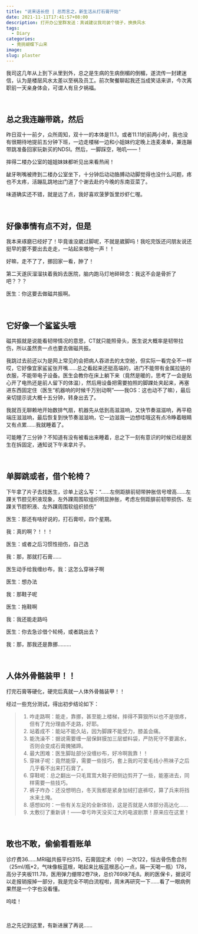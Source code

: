 ```yaml
---
title: "说来话长但 | 总而言之，新生活从打石膏开始"
date: 2021-11-11T17:41:57+08:00
description: 打开办公室群发送：真诚建议我司装个镜子，换换风水
tags:
  - Diary
categories:
  - 竟挑蝴蝶下山来
image: 
slug: plaster
---
```


我司这几年从上到下从里到外，总之是生病的生病倒楣的倒楣，遂流传一封建迷信，认为是楼层风水太差以至祸及员工。前次聚餐聊起我还当成笑话来讲，今次离职前一天亲身体会，可谓人有旦夕祸福。

<br>

## 总之我连蹦带跳，然后

昨日双十一前夕，众所周知，双十一的本体是11.1，或者11.11的前两小时，我也没有很期待地提前五分钟下班，一边走楼梯一边和小姐妹约定晚上连麦凑单，兼连蹦带跳准备回家玩新买的NDSI。然后，一脚踩空，啪叽——！

摔得二楼办公室的姐姐妹妹都听见出来看热闹！

龇牙咧嘴被搀到二楼办公室坐下，十分钟后动动胳膊动动脚觉得也没什么问题，疼也不太疼，活蹦乱跳地出门道了个谢去赴约今晚的东南亚菜了。

味道确实还不错，就是远了点，我好喜欢菠萝饭里炒虾仁喔。

<br>

## 好像事情有点不对，但是

我本来琢磨已经好了！毕竟谁没崴过脚呢，不就是崴脚吗！我吃完饭还问朋友说还挺早的要不要出去走走，一站起来嗷地一声！！

好嘛，走不了了，挪回家一看，肿了！

第二天遂灰溜溜扶着我妈去医院，脑内跑马灯地碎碎念：我这不会是骨折了吧？？？

医生：你这要去做磁共振啊。

<br>

## 它好像一个鲨鲨头哦

磁共振就是说能看韧带情况的意思，CT就只能照骨头，医生说大概率是韧带拉伤，所以虽然贵一点也要去做磁共振。

我跳过去前还以为是网上常见的会把病人吞进去的太空舱，但实际一看完全不一样哎，它好像宜家鲨鲨张开嘴……总之看起来还挺高端的，进门不能带有金属拉链的衣服，不能带电子设备。医生会教你在床上躺下来（竟然是暖的，思考了一会是贴心开了电热还是前人留下的体温），然后用设备把需要拍照的脚踝处夹起来，再塞进东西固定住（医生“机器响的时候千万别动啊”——我OS：这也动不了嘛），最后亲切提示说大概十五分钟，转身出去了。

我就百无聊赖地开始数排气扇，机器先从低到高滋滋响，又快节奏滋滋响，再平稳端庄滋滋响，最后恢复到快节奏滋滋响，它一边滋我一边想哇哦这有点冷睁着眼睛又有点累……我就睡着了。

可能睡了三分钟？不知道有没有被看出来睡着，总之下一刻有意识的时候已经是医生在拆固定，通知说下午来拿片子。

<br>

## 单脚跳或者，借个轮椅？

下午拿了片子去找医生，诊单上这么写：“……左侧距腓前韧带肿胀信号增高……左踝关节腔见积液现象，左外踝周围软组织明显肿胀，考虑左侧距腓前韧带损伤、左踝关节腔积液、左外踝周围软组织损伤”

医生：那还有啥好说的，打石膏呗，四个星期。

我：真的啊？！！！

医生：或者之后习惯性扭伤，自己选

我：那，那就打石膏……

医生动手给我缠纱布，我：这怎么穿袜子啊

医生：想办法

我：那鞋子呢

医生：拖鞋啊

我：我还能走路吗

医生：你去急诊借个轮椅，或者跳出去？

我：那，那我还是靠挪………

<br>

## 人体外骨骼装甲！！

打完石膏等硬化，硬完后真就一人体外骨骼装甲！！

经过一些充分测试，得出初步结论如下：

> 1. 咋走路啊：能走，靠挪，甚至能上楼梯，摔得不算狠所以也不是很疼，但有了充分理由不走路，好耶。
> 2. 站着成不：能站不能久站，因为脚踝不能受力，膝盖会痛。
> 3. 能洗澡不：据说需要缠一层保鲜膜加三层塑料袋，严防死守不要漏水，否则会变成石膏腌猪蹄。
> 4. 最大困难：医生脚趾部分没缠纱布，好冷啊我靠！！
> 5. 穿袜子呢：竟然能穿，需要一些技巧，套上我的可爱毛线小熊袜子之后几乎看不出来打石膏了。
> 6. 穿鞋呢：总之翻出一只毛茸茸大鞋子把侧边剪开了一些，能塞进去，同样需要一些技巧。
> 7. 裤子咋办：还没想明白，冬天我都是紧身加绒打底裤哎，算了兵来将挡水来土掩。
> 8. 感想如何：一些有关左足的全新体验，这是否就是人体部分高达化……
> 9. 太敷衍了重新讲！——幸亏昨天没买江大的电波剧票！原来应在这里！

<br>

## 敢也不敢，偷偷看看账单

诊疗费36……MRI磁共振平扫315，石膏固定术（中）一次122，恒古骨伤愈合剂（25ml/瓶*2，气味像板蓝根，喝起来比板蓝根恶心一点，隔一天喝一瓶）178，高分子夹板111.78，医用弹力绷带2卷7块，总价769块7毛8。刷的医保卡，据说可以走报销报掉一部分，我是完全不明白流程啦，周末再研究一下……看了一眼病例果然是一个字也没看懂。

呜哇！

<br>

总之先记到这里，有新进展了再说……

<br>